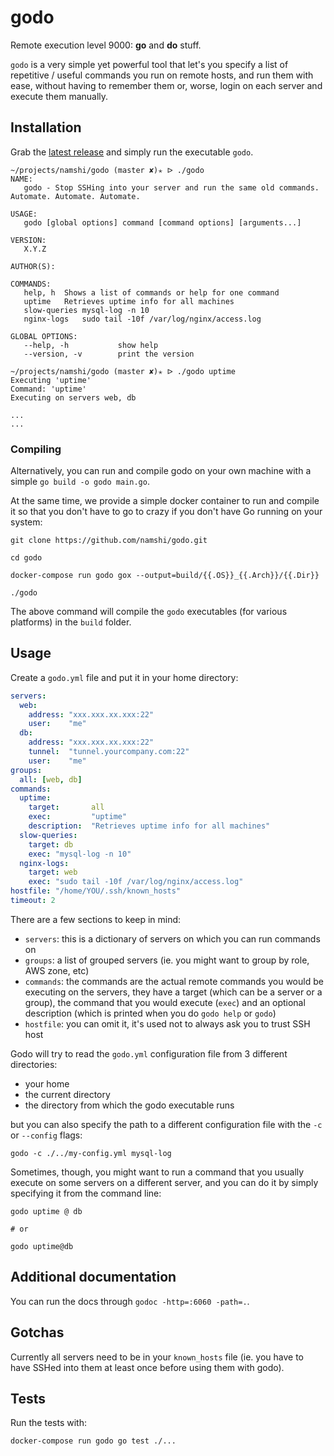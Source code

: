 # godo

Remote execution level 9000: **go** and **do**
stuff.

`godo` is a very simple yet powerful tool that
let's you specify a list of repetitive / useful
commands you run on remote hosts, and run them
with ease, without having to remember them or,
worse, login on each server and execute them
manually.

## Installation

Grab the [latest release](https://github.com/namshi/godo/releases)
and simply run the executable `godo`.

```
~/projects/namshi/godo (master ✘)✭ ᐅ ./godo
NAME:
   godo - Stop SSHing into your server and run the same old commands. Automate. Automate. Automate.

USAGE:
   godo [global options] command [command options] [arguments...]

VERSION:
   X.Y.Z

AUTHOR(S): 
   
COMMANDS:
   help, h	Shows a list of commands or help for one command
   uptime	Retrieves uptime info for all machines
   slow-queries	mysql-log -n 10
   nginx-logs	sudo tail -10f /var/log/nginx/access.log
   
GLOBAL OPTIONS:
   --help, -h			show help
   --version, -v		print the version
   
~/projects/namshi/godo (master ✘)✭ ᐅ ./godo uptime
Executing 'uptime'
Command: 'uptime'
Executing on servers web, db

...
...
```

### Compiling

Alternatively, you can run and compile godo on
your own machine with a simple `go build -o godo main.go`.

At the same time, we provide a simple docker container
to run and compile it so that you don't have to
go to crazy if you don't have Go running on your
system:

```
git clone https://github.com/namshi/godo.git

cd godo

docker-compose run godo gox --output=build/{{.OS}}_{{.Arch}}/{{.Dir}}

./godo
```

The above command will compile the `godo` executables
(for various platforms) in the `build` folder.

## Usage

Create a `godo.yml` file and put it in your home directory:

``` yaml
servers:
  web:
    address: "xxx.xxx.xx.xxx:22"
    user:    "me"
  db:
    address: "xxx.xxx.xx.xxx:22"
    tunnel:  "tunnel.yourcompany.com:22"
    user:    "me"
groups:
  all: [web, db]
commands:
  uptime:
    target:       all
    exec:         "uptime"  
    description:  "Retrieves uptime info for all machines"  
  slow-queries:
    target: db
    exec: "mysql-log -n 10"
  nginx-logs:
    target: web
    exec: "sudo tail -10f /var/log/nginx/access.log"
hostfile: "/home/YOU/.ssh/known_hosts"
timeout: 2
```

There are a few sections to keep in mind:

* `servers`: this is a dictionary of servers on which you can run commands on
* `groups`: a list of grouped servers (ie. you might want to group by role, AWS zone, etc)
* `commands`: the commands are the actual remote commands you would be executing on the servers,
they have a target (which can be a server or a group), the command that you would execute (`exec`)
and an optional description (which is printed when you do `godo help` or `godo`)
* `hostfile`: you can omit it, it's used not to always ask you to trust SSH host

Godo will try to read the `godo.yml` configuration file
from 3 different directories:

* your home
* the current directory
* the directory from which the godo executable runs

but you can also specify the path to a different
configuration file with the `-c` or `--config` flags:

```
godo -c ./../my-config.yml mysql-log
```

Sometimes, though, you might want to run a command
that you usually execute on some servers on a
different server, and you can do it by simply
specifying it from the command line:

```
godo uptime @ db

# or

godo uptime@db
```

## Additional documentation

You can run the docs through `godoc -http=:6060 -path=.`.

## Gotchas

Currently all servers need to be in your `known_hosts` file (ie. you
have to have SSHed into them at least once before using them with godo).

## Tests

Run the tests with:

```
docker-compose run godo go test ./...
```